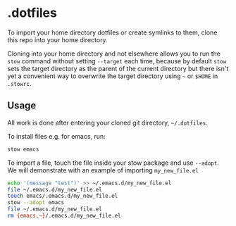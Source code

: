 # .dotfiles

To import your home directory dotfiles or create symlinks to them, clone this
repo into your home directory.

Cloning into your home directory and not elsewhere allows you to run the `stow`
command without setting `--target` each time, because by default `stow` sets
the target directory as the parent of the current directory but there isn't yet
a convenient way to overwrite the target directory using `~` or `$HOME` in
`.stowrc`.

## Usage

All work is done after entering your cloned git directory, `~/.dotfiles`.

To install files e.g. for emacs, run:

```sh
stow emacs
```

To import a file, touch the file inside your stow package and use `--adopt`.
We will demonstrate with an example of importing `my_new_file.el`

```sh
echo '(message "test")' >> ~/.emacs.d/my_new_file.el
file ~/.emacs.d/my_new_file.el
touch emacs/.emacs.d/my_new_file.el
stow --adopt emacs
file ~/.emacs.d/my_new_file.el
rm {emacs,~}/.emacs.d/my_new_file.el
```
